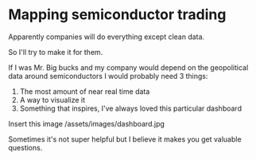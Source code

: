 # Mapping semiconductor trading

Apparently companies will do everything except clean data. 

So I'll try to make it for them.

If I was Mr. Big bucks and my company would depend on the geopolitical data around semiconductors I would probably need 3 things:

1. The most amount of near real time data
2. A way to visualize it
3. Something that inspires, I've always loved this particular dashboard

Insert this image /assets/images/dashboard.jpg

Sometimes it's not super helpful but I believe it makes you get valuable questions.







